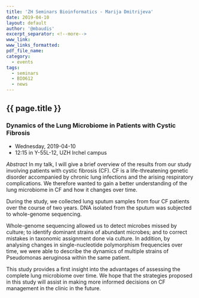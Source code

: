 ```yaml
---
title: 'ZH Seminars Bioinformatics - Marija Dmitrijeva'
date: 2019-04-10
layout: default
author: '@mbaudis'
excerpt_separator: <!--more-->
www_link:
www_links_formatted:
pdf_file_name:
category:
  - events
tags:
  - seminars
  - BIO612
  - news
---
```


## {{ page.title }}
### Dynamics of the Lung Microbiome in Patients with Cystic Fibrosis

* Wednesday, 2019-04-10
* 12:15 in Y-55L-12, UZH Irchel campus

<!--more-->

*Abstract* In my talk, I will give a brief overview of the results from our study involving patients with cystic fibrosis (CF). CF is a life-threatening genetic disorder accompanied by chronic lung infections and the arising respiratory complications. We therefore wanted to gain a better understanding of the lung microbiome in CF and how it changes over time.

During the study, we collected lung sputum samples from four CF patients over the course of two years. DNA isolated from the sputum was subjected to whole-genome sequencing.
  
Whole-genome sequencing allowed us to detect microbes missed by culture; to identify dominant strains of abundant microbes; and to correct mistakes in taxonomic assignment done via culture. In addition, by analysing changes in single-nucleotide polymorphism frequencies over time, we were able to describe the dynamics of multiple strains of Pseudomonas aeruginosa within the same patient.
    
This study provides a first insight into the advantages of assessing the complete lung microbiome over time. We hope that the strategies proposed in this study will assist in making more informed decisions on CF management in the clinic in the future.
